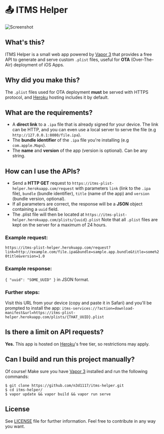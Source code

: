 # 📤 ITMS Helper

<img alt="Screenshot" src="https://user-images.githubusercontent.com/11541888/59136187-44879200-8982-11e9-88a0-d1f47f358987.png">

## What's this?
ITMS Helper is a small web app powered by [Vapor 3](https://vapor.codes) that provides a free API to generate and serve custom `.plist` files, useful for <b>OTA</b> (Over-The-Air) deployment of iOS Apps.

## Why did you make this?
The `.plist` files used for OTA deployment <b>must</b> be served with HTTPS protocol, and [Heroku](https://heroku.com) hosting includes it by default.

## What are the requirements?
* A <b>direct link</b> to a `.ipa` file that is already signed for your device. The link can be HTTP, and you can even use a local server to serve the file (e.g `http://127.0.0.1:8080/file.ipa`).
* The <b>bundle identifier</b> of the `.ipa` file you're installing (e.g `com.apple.Maps`).
* The <b>name</b> and <b>version</b> of the app (version is optional). Can be any string.

## How can I use the APIs?
* Send a <b>HTTP GET</b> request to `https://itms-plist-helper.herokuapp.com/request` with parameters `link` (link to the `.ipa` file), `bundle` (bundle identifier), `title` (name of the app) and `version` (bundle version, optional).
* If all parameters are correct, the response will be a <b>JSON</b> object containing a `uuid` field.
* The .plist file will then be located at `https://itms-plist-helper.herokuapp.com/plists/{uuid}.plist`
Note that all `.plist` files are kept on the server for a maximum of 24 hours.

### Example request:
`https://itms-plist-helper.herokuapp.com/request?link=http://example.com/file.ipa&bundle=sample.app.bundle&title=some%20title&version=1.0⁣`

### Example response:
`{ "uuid": "SOME_UUID" }` in JSON format.

### Further steps:
Visit this URL from your device (copy and paste it in Safari) and you'll be prompted to install the app: 
`itms-services://?action=download-manifest&url=https://itms-plist-helper.herokuapp.com/plists/{THAT_UUID}.plist⁣`

## Is there a limit on API requests?
<b>Yes.</b> This app is hosted on [Heroku](https://heroku.com/)'s free tier, so restrictions may apply.

## Can I build and run this project manually?
Of course! Make sure you have [Vapor 3](https://docs.vapor.codes/3.0/install/macos/) installed and run the following commands:
```
$ git clone https://github.com/n3d1117/itms-helper.git
$ cd itms-helper/
$ vapor update && vapor build && vapor run serve
```

## License
See [LICENSE](LICENSE) file for further information. Feel free to contribute in any way you want.
